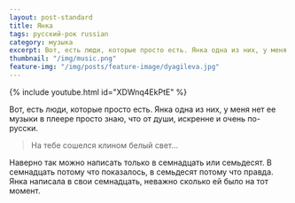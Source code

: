 ```yaml
---
layout: post-standard
title: Янка
tags: русский-рок russian
category: музыка
excerpt: Вот, есть люди, которые просто есть. Янка одна из них, у меня нет ее музыки в плеере просто знаю, что от души, искренне и очень по-русски.
thumbnail: "/img/music.png"
feature-img: "/img/posts/feature-image/dyagileva.jpg"
---
```



{% include youtube.html id="XDWnq4EkPtE" %}

Вот, есть люди, которые просто есть. Янка одна из них, у меня нет ее музыки в плеере просто знаю, что от души, искренне и очень по-русски.
<blockquote><p>На тебе сошелся клином белый свет…</p></blockquote>

<!-- Дальше -->
Наверно так можно написать только в семнадцать или семьдесят. В семнадцать потому что показалось, в семьдесят потому что правда.
Янка написала в свои семнадцать, неважно сколько ей было на тот момент.


